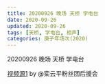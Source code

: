 ```yaml
---
title: 20200926 晚场 天桥 学电台
date: 2020-09-26
updated: 2020-09-26
tags: [天桥, 学电台, 相声]
categories: 庚子年场次(2020) 
---
```

20200926 晚场 天桥 学电台



[视频源1](https://weibo.com/6574451359/Jmsr92dOx) by @栾云平粉丝团后援会

